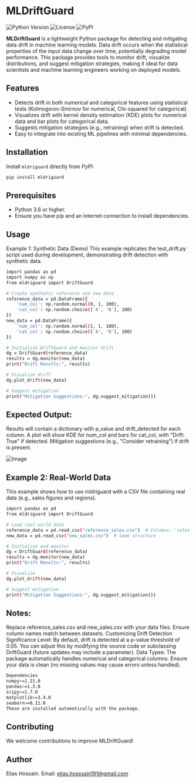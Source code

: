 # MLDriftGuard

![Python Version](https://img.shields.io/badge/Python-3.6%2B-blue)
![License](https://img.shields.io/badge/License-MIT-green)
![PyPI](https://img.shields.io/pypi/v/mldriguard)

**MLDriftGuard** is a lightweight Python package for detecting and mitigating data drift in machine learning models. Data drift occurs when the statistical properties of the input data change over time, potentially degrading model performance. This package provides tools to monitor drift, visualize distributions, and suggest mitigation strategies, making it ideal for data scientists and machine learning engineers working on deployed models.

## Features
- Detects drift in both numerical and categorical features using statistical tests (Kolmogorov-Smirnov for numerical, Chi-squared for categorical).
- Visualizes drift with kernel density estimation (KDE) plots for numerical data and bar plots for categorical data.
- Suggests mitigation strategies (e.g., retraining) when drift is detected.
- Easy to integrate into existing ML pipelines with minimal dependencies.

## Installation

Install `mldriguard` directly from PyPI:

```bash
pip install mldriguard
```
## Prerequisites

- Python 3.6 or higher.
- Ensure you have pip and an internet connection to install dependencies.
## Usage
Example 1: Synthetic Data (Demo)
This example replicates the test_drift.py script used during development, demonstrating drift detection with synthetic data.

```bash
import pandas as pd
import numpy as np
from mldriguard import DriftGuard

# Create synthetic reference and new data
reference_data = pd.DataFrame({
    'num_col': np.random.normal(0, 1, 100),
    'cat_col': np.random.choice(['A', 'B'], 100)
})
new_data = pd.DataFrame({
    'num_col': np.random.normal(1, 1, 100),
    'cat_col': np.random.choice(['A', 'B'], 100)
})

# Initialize DriftGuard and monitor drift
dg = DriftGuard(reference_data)
results = dg.monitor(new_data)
print("Drift Results:", results)

# Visualize drift
dg.plot_drift(new_data)

# Suggest mitigation
print("Mitigation Suggestions:", dg.suggest_mitigation())

```

## Expected Output:

Results will contain a dictionary with p_value and drift_detected for each column.
A plot will show KDE for num_col and bars for cat_col, with "Drift: True" if detected.
Mitigation suggestions (e.g., "Consider retraining") if drift is present.

![image](https://github.com/user-attachments/assets/a48efba5-6afa-42b0-a2de-895bb6621be0)


## Example 2: Real-World Data
This example shows how to use mldriguard with a CSV file containing real data (e.g., sales figures and regions).

```bash
import pandas as pd
from mldriguard import DriftGuard

# Load real-world data
reference_data = pd.read_csv("reference_sales.csv")  # Columns: 'sales' (numerical), 'region' (categorical)
new_data = pd.read_csv("new_sales.csv")  # Same structure

# Initialize and monitor
dg = DriftGuard(reference_data)
results = dg.monitor(new_data)
print("Drift Results:", results)

# Visualize
dg.plot_drift(new_data)

# Suggest mitigation
print("Mitigation Suggestions:", dg.suggest_mitigation())

```

## Notes:

Replace reference_sales.csv and new_sales.csv with your data files.
Ensure column names match between datasets.
Customizing Drift Detection
Significance Level: By default, drift is detected at a p-value threshold of 0.05. You can adjust this by modifying the source code or subclassing DriftGuard (future updates may include a parameter).
Data Types: The package automatically handles numerical and categorical columns. Ensure your data is clean (no missing values may cause errors unless handled).

```bash
Dependencies
numpy>=1.21.0
pandas>=1.3.0
scipy>=1.7.0
matplotlib>=3.4.0
seaborn>=0.11.0
These are installed automatically with the package.

```

## Contributing
We welcome contributions to improve MLDriftGuard!


## Author
Elias Hossain. 
Email: elias.hosssain191@gmail.com

